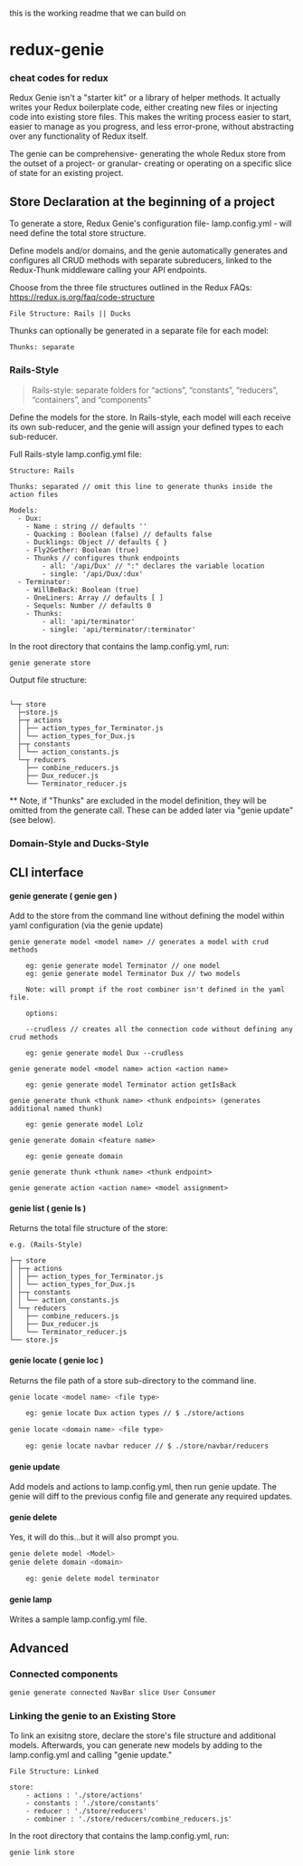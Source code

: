 this is the working readme that we can build on 

# redux-genie 

### cheat codes for redux

Redux Genie isn't a "starter kit" or a library of helper methods. It actually writes your Redux boilerplate code, either creating new files or injecting code into existing store files. This makes the writing process easier to start, easier to manage as you progress, and less error-prone, without abstracting over any functionality of Redux itself.

The genie can be comprehensive- generating the whole Redux store from the outset of a project- or granular- creating or operating on a specific slice of state for an existing project.

## Store Declaration at the beginning of a project

To generate a store, Redux Genie's configuration file- lamp.config.yml - will need define the total store structure. 

Define models and/or domains, and the genie automatically generates and configures all CRUD methods with separate subreducers, linked to the Redux-Thunk middleware calling your API endpoints.

Choose from the three file structures outlined in the Redux FAQs:
https://redux.js.org/faq/code-structure

```
File Structure: Rails || Ducks
```

Thunks can optionally be generated in a separate file for each model:

```
Thunks: separate
```

### Rails-Style

> Rails-style: separate folders for “actions”, “constants”, “reducers”, “containers”, and “components” 

Define the models for the store. In Rails-style, each model will each receive its own sub-reducer, and the genie will assign your defined types to each sub-reducer.

Full Rails-style lamp.config.yml file: 

```
Structure: Rails 

Thunks: separated // omit this line to generate thunks inside the action files

Models:
  - Dux: 
    - Name : string // defaults ''
    - Quacking : Boolean (false) // defaults false
    - Ducklings: Object // defaults { }
    - Fly2Gether: Boolean (true)
    - Thunks // configures thunk endpoints
    	- all: '/api/Dux' // ":" declares the variable location
    	- single: '/api/Dux/:dux' 
  - Terminator: 
    - WillBeBack: Boolean (true)
    - OneLiners: Array // defaults [ ]
    - Sequels: Number // defaults 0
    - Thunks:
    	- all: 'api/terminator'
    	- single: 'api/terminator/:terminator'
```

In the root directory that contains the lamp.config.yml, run:

```
genie generate store
```

Output file structure:
```

└─┬ store
  ├─store.js
  ├─┬ actions
  │ ├── action_types_for_Terminator.js
  │ └── action_types_for_Dux.js
  ├─┬ constants
  │ └── action_constants.js
  └─┬ reducers
    ├── combine_reducers.js
    ├── Dux_reducer.js
    └── Terminator_reducer.js
```

** Note, if "Thunks" are excluded in the model definition, they will be omitted from the generate call. These can be added later via "genie update" (see below).

### Domain-Style and Ducks-Style


## CLI interface

#### genie generate ( genie gen )

Add to the store from the command line without defining the model within yaml configuration (via the genie update)

```
genie generate model <model name> // generates a model with crud methods 

	eg: genie generate model Terminator // one model
	eg: genie generate model Terminator Dux // two models

	Note: will prompt if the root combiner isn't defined in the yaml file.

	options: 

	--crudless // creates all the connection code without defining any crud methods

	eg: genie generate model Dux --crudless

genie generate model <model name> action <action name> 

	eg: genie generate model Terminator action getIsBack

genie generate thunk <thunk name> <thunk endpoints> (generates additional named thunk) 

	eg: genie generate model Lolz

genie generate domain <feature name>

	eg: genie geneate domain 

genie generate thunk <thunk name> <thunk endpoint>

genie generate action <action name> <model assignment> 

```

#### genie list ( genie ls )

Returns the total file structure of the store:

```
e.g. (Rails-Style)

├─┬ store
│ ├─┬ actions
│ │ ├── action_types_for_Terminator.js
│ │ └── action_types_for_Dux.js
│ ├─┬ constants
│ │ └── action_constants.js
│ └─┬ reducers
│   ├── combine_reducers.js
│   ├── Dux_reducer.js
│   └── Terminator_reducer.js
└── store.js
```

#### genie locate ( genie loc )

Returns the file path of a store sub-directory to the command line.

```bash
genie locate <model name> <file type>

	eg: genie locate Dux action types // $ ./store/actions

genie locate <domain name> <file type>

	eg: genie locate navbar reducer // $ ./store/navbar/reducers

```

#### genie update

Add models and actions to lamp.config.yml, then run genie update. The genie will diff to the previous config file and generate any required updates.

#### genie delete 

Yes, it will do this...but it will also prompt you.

```bash
genie delete model <Model>
genie delete domain <domain>

	eg: genie delete model terminator

```

#### genie lamp

Writes a sample lamp.config.yml file. 

## Advanced 

### Connected components 

```bash
genie generate connected NavBar slice User Consumer 
```

### Linking the genie to an Existing Store

To link an exisitng store, declare the store's file structure and additional models. Afterwards, you can generate new models by adding to the lamp.config.yml and calling "genie update." 

```
File Structure: Linked

store: 
	- actions : './store/actions'
	- constants : './store/constants'
	- reducer : './store/reducers'
	- combiner : './store/reducers/combine_reducers.js' 
```

In the root directory that contains the lamp.config.yml, run:

```bash
genie link store
```
